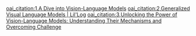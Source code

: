 [oai_citation:1,A Dive into Vision-Language Models](https://huggingface.co/blog/vision_language_pretraining)
[oai_citation:2,Generalized Visual Language Models | Lil'Log](https://lilianweng.github.io/posts/2022-06-09-vlm/)
[oai_citation:3,Unlocking the Power of Vision-Language Models: Understanding Their Mechanisms and Overcoming Challenge](https://encord.com/blog/vision-language-models-guide/)

